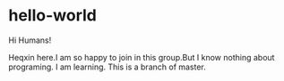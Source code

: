 # hello-world

Hi Humans!

Heqxin here.I am so happy to join in this group.But I know nothing about programing.
I am learning.
This is a branch of master.
